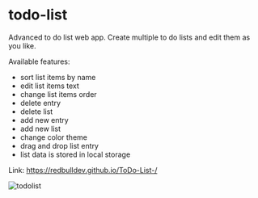 # todo-list

Advanced to do list web app.
Create multiple to do lists and edit them as you like.

Available features:
- sort list items by name
- edit list items text
- change list items order
- delete entry
- delete list
- add new entry
- add new list
- change color theme
- drag and drop list entry
- list data is stored in local storage

Link: https://redbulldev.github.io/ToDo-List-/  


![todolist](https://user-images.githubusercontent.com/65456462/174678935-7d0a60de-916d-4ac6-a6ff-825a3ac8ebc8.jpg)
